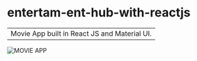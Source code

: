 # entertam-ent-hub-with-reactjs
<table>
<tr>
<td>
  Movie App built in React JS and Material UI.
</td>
</tr>
</table>


![MOVIE APP](https://user-images.githubusercontent.com/51760520/124705920-1172ac80-df14-11eb-9568-1e91968b1273.png)
